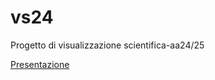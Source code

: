 # vs24
Progetto di visualizzazione scientifica-aa24/25

[Presentazione](https://unimi2013-my.sharepoint.com/:p:/g/personal/lorenzo_medde_studenti_unimi_it/Ed6ALB7qR4RDntzjhzY3oeMBZ-lArifF5S4fTNd7bs7vRw?e=jFxlmE)
